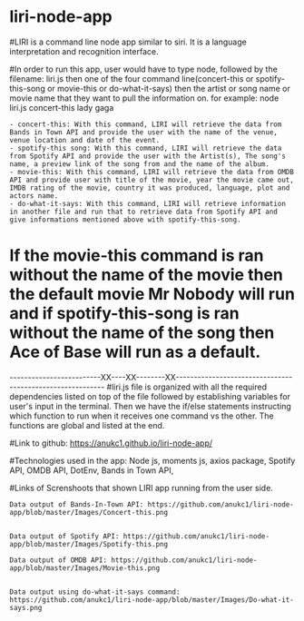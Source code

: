 # liri-node-app

#LIRI is a command line node app similar to siri. It is a language interpretation and recognition interface.

#In order to run this app, user would have to type node, followed by the filename: liri.js then one of the four command line(concert-this or spotify-this-song or movie-this or do-what-it-says) then the artist or song name or movie name that they want to pull the information on.
        for example: node liri.js concert-this lady gaga

    - concert-this: With this command, LIRI will retrieve the data from Bands in Town API and provide the user with the name of the venue, venue location and date of the event.
    - spotify-this song: With this command, LIRI will retrieve the data from Spotify API and provide the user with the Artist(s), The song's name, a preview link of the song from and the name of the album. 
    - movie-this: With this command, LIRI will retrieve the data from OMDB API and provide user with title of the movie, year the movie came out, IMDB rating of the movie, country it was produced, language, plot and actors name. 
    - do-what-it-says: With this command, LIRI will retrieve information in another file and run that to retrieve data from Spotify API and give informations mentioned above with spotify-this-song.

# If the movie-this command is ran without the name of the movie then the default movie Mr Nobody will run and if spotify-this-song is ran without the name of the song then Ace of Base will run as a default. 

-------------------------XX----XX--------XX----------------------------------------------------------
#liri.js file is organized with all the required dependencies listed on top of the file followed by establishing variables for user's input in the terminal. Then we have the if/else statements instructing
which function to run when it receives one command vs the other. The functions are global and listed at the end. 


#Link to github:  https://anukc1.github.io/liri-node-app/

#Technologies used in the app: Node js, moments js, axios package, Spotify API, OMDB API, DotEnv, Bands in Town API, 

#Links of Screnshoots that shown LIRI app running from the user side.


    Data output of Bands-In-Town API: https://github.com/anukc1/liri-node-app/blob/master/Images/Concert-this.png


    Data output of Spotify API: https://github.com/anukc1/liri-node-app/blob/master/Images/Spotify-this.png

    Data output of OMDB API: https://github.com/anukc1/liri-node-app/blob/master/Images/Movie-this.png


    Data output using do-what-it-says command: https://github.com/anukc1/liri-node-app/blob/master/Images/Do-what-it-says.png







